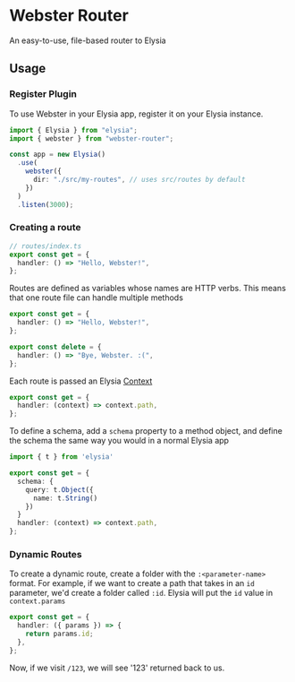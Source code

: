 # Webster Router

An easy-to-use, file-based router to Elysia

## Usage

### Register Plugin

To use Webster in your Elysia app, register it on your Elysia instance.

```ts
import { Elysia } from "elysia";
import { webster } from "webster-router";

const app = new Elysia()
  .use(
    webster({
      dir: "./src/my-routes", // uses src/routes by default
    })
  )
  .listen(3000);
```

### Creating a route

```ts
// routes/index.ts
export const get = {
  handler: () => "Hello, Webster!",
};
```

Routes are defined as variables whose names are HTTP verbs. This means that one route file can handle multiple methods

```ts
export const get = {
  handler: () => "Hello, Webster!",
};

export const delete = {
  handler: () => "Bye, Webster. :(",
};
```

Each route is passed an Elysia [Context](https://elysiajs.com/essential/context.html)

```ts
export const get = {
  handler: (context) => context.path,
};
```

To define a schema, add a `schema` property to a method object, and define the schema the same way you would in a normal Elysia app

```ts
import { t } from 'elysia'

export const get = {
  schema: {
    query: t.Object({
      name: t.String()
    })
  }
  handler: (context) => context.path,
};
```

### Dynamic Routes

To create a dynamic route, create a folder with the `:<parameter-name>` format. For example, if we want to create a path that takes in an `id` parameter, we'd create a folder called `:id`. Elysia will put the `id` value in `context.params`

```ts
export const get = {
  handler: ({ params }) => {
    return params.id;
  },
};
```

Now, if we visit `/123`, we will see '123' returned back to us.
